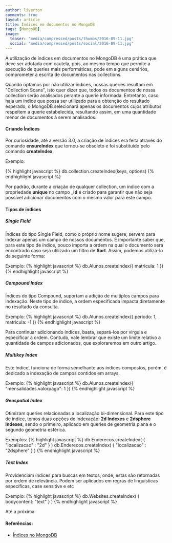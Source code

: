 ```yaml
---
author: liverton
comments: true
layout: article
title: Índices em documentos no MongoDB
tags: [MongoDB]
image:
  teaser: "media/compressed/posts/thumbs/2016-09-11.jpg"
  social: "media/compressed/posts/social/2016-09-11.jpg"
---
```


A utilização de índices em documentos no MongoDB é uma prática que deve ser adotada com cautela, pois, ao mesmo tempo que permite a execução de queries mais performáticas, pode em alguns cenários, comprometer a escrita de documentos nas collections.

Quando optamos por não utilizar índices, nossas queries resultam em "Collection Scans", isto quer dizer que, todos os documentos de nossa collection serão analisados perante a querie informada. Entretanto, caso haja um índice que possa ser utilizado para a obtenção do resultado esperado, o MongoDB selecionará apenas os documentos cujos atributos respeitem a querie estabelecida, resultando assim, em uma quantidade menor de documentos à serem analisados.

#### **Criando Índices**

Por curiosidade, até a versão 3.0, a criação de índices era feita através do comando **ensureIndex** que tornou-se obsoleto e foi substituído pelo comando **createIndex**.

Exemplo:

{% highlight javascript %}
db.collection.createIndex(keys, options)
{% endhighlight javascript %}

Por padrão, durante a criação de qualquer collection, um índice com a propriedade **unique** no campo **_id** é criado para garantir que não seja possível adicionar documentos com o mesmo valor para este campo.


#### **Tipos de índices**

##### Single Field

Índices do tipo Single Field, como o próprio nome sugere, servem para indexar apenas um campo de nossos documentos. É importante saber que, para este tipo de índice, pouco importa a ordem na qual o documento será encontrado caso seja utilizado um filtro de **Sort**. Assim, podemos utilizá-lo da seguinte forma:

Exemplo:
{% highlight javascript %}
db.Alunos.createIndex({ matricula: 1 })
{% endhighlight javascript %}

##### Compound Index

Índices do tipo Compound, suportam a adição de multiplos campos para indexação. Neste tipo de índice, a ordem especificada impacta diretamente no resultado da consulta.

Exemplo:
{% highlight javascript %}
db.Alunos.createIndex({ periodo: 1, matricula: -1 })
{% endhighlight javascript %}

Para continuar adicionando índices, basta, separá-los por virgula e especificar a ordem. Contudo, vale lembrar que existe um limite relativo a quantidade de campos adicionados, que exploraremos em outro artigo.

##### Multikey Index

Este índice, funciona de forma semelhante aos índices compostos, porém, é dedicado a indexação de campos contidos em arrays.

Exemplo:
{% highlight javascript %}
db.Alunos.createIndex({ "mensalidades.valorpago": 1 })
{% endhighlight javascript %}

##### Geospatial Index

Otimizam queries relacionadas a localização bi-dimensional. Para este tipo de índice, temos duas opções de indexação: **2d Indexes** e **2dsphere Indexes**, sendo o primeiro, aplicado em queries de geometria plana e o segundo geometria esférica.

Exemplos:
{% highlight javascript %}
db.Enderecos.createIndex( { "localizacao" : "2d" } )
db.Enderecos.createIndex( { "localizacao" : "2dsphere" } )
{% endhighlight javascript %}

##### Text Index

Providenciam índices para buscas em textos, onde, estas são retornadas por ordem de relevância. Podem ser aplicados em regras de linguísticas específicas, case sensitive e etc

Exemplo:
{% highlight javascript %}
db.Websites.createIndex( { bodycontent: "text" } )
{% endhighlight javascript %}



Até a próxima.


#### **Referências:**

- [Índices no MongoDB](https://docs.mongodb.com/manual/indexes/)